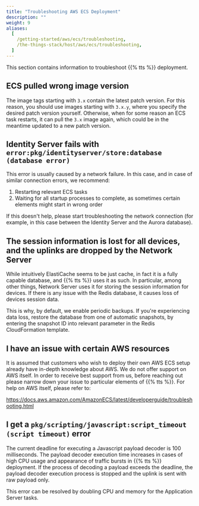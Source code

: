 ```yaml
---
title: "Troubleshooting AWS ECS Deployment"
description: ""
weight: 9
aliases:
  [
    /getting-started/aws/ecs/troubleshooting,
    /the-things-stack/host/aws/ecs/troubleshooting,
  ]
---
```


This section contains information to troubleshoot {{% tts %}} deployment.

## ECS pulled wrong image version

The image tags starting with `3.x` contain the latest patch version. For this reason, you should use images starting with `3.x.y`, where you specify the desired patch version yourself. Otherwise, when for some reason an ECS task restarts, it can pull the `3.x` image again, which could be in the meantime updated to a new patch version.

## Identity Server fails with `error:pkg/identityserver/store:database (database error)`

This error is usually caused by a network failure. In this case, and in case of similar connection errors, we recommend:

1. Restarting relevant ECS tasks
2. Waiting for all startup processes to complete, as sometimes certain elements might start in wrong order

If this doesn't help, please start troubleshooting the network connection (for example, in this case between the Identity Server and the Aurora database).

## The session information is lost for all devices, and the uplinks are dropped by the Network Server

While intuitively ElastiCache seems to be just cache, in fact it is a fully capable database, and {{% tts %}} uses it as such. In particular, among other things, Network Server uses it for storing the session information for devices. If there is any issue with the Redis database, it causes loss of devices session data.

This is why, by default, we enable periodic backups. If you're experiencing data loss, restore the database from one of automatic snapshots, by entering the snapshot ID into relevant parameter in the Redis CloudFormation template.

## I have an issue with certain AWS resources

It is assumed that customers who wish to deploy their own AWS ECS setup already have in-depth knowledge about AWS. We do not offer support on AWS itself. In order to receive best support from us, before reaching out please narrow down your issue to particular elements of {{% tts %}}. For help on AWS itself, please refer to:

https://docs.aws.amazon.com/AmazonECS/latest/developerguide/troubleshooting.html

## I get a `pkg/scripting/javascript:script_timeout (script timeout)` error

The current deadline for executing a Javascript payload decoder is 100 milliseconds. The payload decoder execution time increases in cases of high CPU usage and appearance of traffic bursts in {{% tts %}} deployment. If the process of decoding a payload exceeds the deadline, the payload decoder execution process is stopped and the uplink is sent with raw payload only.

This error can be resolved by doubling CPU and memory for the Application Server tasks.
